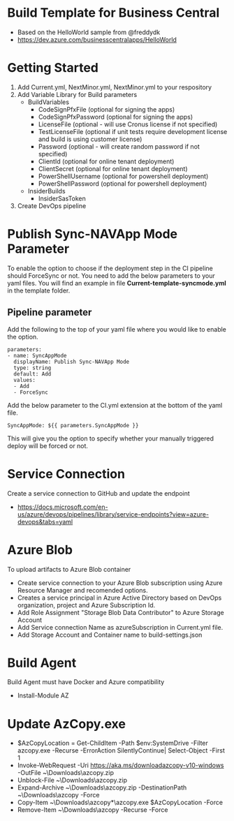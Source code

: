 # Build Template for Business Central
- Based on the HelloWorld sample from @freddydk 
- https://dev.azure.com/businesscentralapps/HelloWorld

# Getting Started
1.	Add Current.yml, NextMinor.yml, NextMinor.yml to your respository
2.	Add Variable Library for Build parameters
    - BuildVariables
        - CodeSignPfxFile (optional for signing the apps)
        - CodeSignPfxPassword (optional for signing the apps)
        - LicenseFile (optional - will use Cronus license if not specified)
        - TestLicenseFile (optional if unit tests require development license and build is using customer license)
        - Password (optional - will create random password if not specified)
        - ClientId (optional for online tenant deployment)
        - ClientSecret (optional for online tenant deployment)
        - PowerShellUsername (optional for powershell deployment)
        - PowerShellPassword (optional for powershell deployment)
    - InsiderBuilds
        - InsiderSasToken
3.	Create DevOps pipeline

# Publish Sync-NAVApp Mode Parameter
To enable the option to choose if the deployment step in the CI pipeline should ForceSync or not. You need to add the below parameters to your yaml files. You will find an example in file **Current-template-syncmode.yml** in the template folder.
## Pipeline parameter
Add the following to the top of your yaml file where you would like to enable the option.
```
parameters:
- name: SyncAppMode
  displayName: Publish Sync-NAVApp Mode
  type: string
  default: Add
  values:
  - Add
  - ForceSync
```
Add the below parameter to the CI.yml extension at the bottom of the yaml file.
```
SyncAppMode: ${{ parameters.SyncAppMode }}
```
This will give you the option to specify whether your manually triggered deploy will be forced or not.
# Service Connection
Create a service connection to GitHub and update the endpoint
-  https://docs.microsoft.com/en-us/azure/devops/pipelines/library/service-endpoints?view=azure-devops&tabs=yaml

# Azure Blob
To upload artifacts to Azure Blob container
-  Create service connection to your Azure Blob subscription using Azure Resource Manager and recomended options.
-  Creates a service principal in Azure Active Directory based on DevOps organization, project and Azure Subscription Id.
-  Add Role Assignment "Storage Blob Data Contributor" to Azure Storage Account 
-  Add Service connection Name as azureSubscription in Current.yml file.
-  Add Storage Account and Container name to build-settings.json

# Build Agent
Build Agent must have Docker and Azure compatibility
- Install-Module AZ

# Update AzCopy.exe
- $AzCopyLocation = Get-ChildItem -Path $env:SystemDrive -Filter azcopy.exe -Recurse -ErrorAction SilentlyContinue| Select-Object -First 1
- Invoke-WebRequest -Uri https://aka.ms/downloadazcopy-v10-windows -OutFile ~\Downloads\azcopy.zip
- Unblock-File ~\Downloads\azcopy.zip
- Expand-Archive ~\Downloads\azcopy.zip -DestinationPath ~\Downloads\azcopy -Force
- Copy-Item ~\Downloads\azcopy\*\azcopy.exe $AzCopyLocation -Force
- Remove-Item ~\Downloads\azcopy -Recurse -Force

